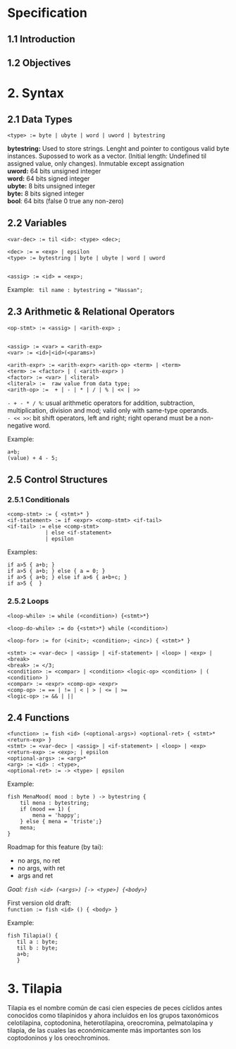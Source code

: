 # Specification

## 1.1 Introduction

## 1.2 Objectives

# 2. Syntax

## 2.1 Data Types

```<type> := byte | ubyte | word | uword | bytestring```  

**bytestring:** Used to store strings. Lenght and pointer to contigous valid byte instances. Supossed to work as a vector. (Initial length: Undefined til assigned value, only changes). Inmutable except assignation  
**uword:** 64 bits unsigned integer  
**word:** 64 bits signed integer  
**ubyte:** 8 bits unsigned integer  
**byte:** 8 bits signed integer  
**bool**: 64 bits (false 0 true any non-zero)  

## 2.2 Variables

```
<var-dec> := til <id>: <type> <dec>;

<dec> := = <exp> | epsilon  
<type> := bytestring | byte | ubyte | word | uword


<assig> := <id> = <exp>;
```      

Example:
``` til name : bytestring = "Hassan";```   

## 2.3 Arithmetic & Relational Operators

```
<op-stmt> := <assig> | <arith-exp> ;


<assig> := <var> = <arith-exp>  
<var> := <id>|<id>(<params>)  
 
<arith-expr> := <arith-expr> <arith-op> <term> | <term>
<term> := <factor> | ( <arith-expr> )
<factor> := <var> | <literal>
<literal> :=  raw value from data type;
<arith-op> :=  + | - | * | / | % | << | >>  

```  

`- + - * / %`: usual arithmetic operators for addition, subtraction, multiplication, division and mod; valid only with same-type operands.  
`- << >>`: bit shift operators, left and right; right operand must be a non-negative word.  


Example:   
```
a+b;
(value) + 4 - 5;

```  

## 2.5 Control Structures
### 2.5.1 Conditionals

```
<comp-stmt> := { <stmt>* }
<if-statement> := if <expr> <comp-stmt> <if-tail>
<if-tail> := else <comp-stmt> 
            | else <if-statement> 
            | epsilon
```  

Examples:
```
if a>5 { a+b; } 
if a>5 { a+b; } else { a = 0; }
if a>5 { a+b; } else if a>6 { a+b+c; }
if a>5 {  }
```   


### 2.5.2 Loops

```
<loop-while> := while (<condition>) {<stmt>*}

<loop-do-while> := do {<stmt>*} while (<condition>)

<loop-for> := for (<init>; <condition>; <inc>) { <stmt>* }

<stmt> := <var-dec> | <assig> | <if-statement> | <loop> | <exp> | <break>
<break> := </3;
<condition> := <compar> | <condition> <logic-op> <condition> | ( <condition> )
<compar> := <expr> <comp-op> <expr>
<comp-op> := == | != | < | > | <= | >=
<logic-op> := && | || 

```  


## 2.4 Functions

```
<function> := fish <id> (<optional-args>) <optional-ret> { <stmt>* <return-exp> }
<stmt> := <var-dec> | <assig> | <if-statement> | <loop> | <exp>
<return-exp> := <exp>; | epsilon
<optional-args> := <arg>* 
<arg> := <id> : <type>,
<optional-ret> := -> <type> | epsilon
```  

Example:
```
fish MenaMood( mood : byte ) -> bytestring {
    til mena : bytestring; 
    if (mood == 1) {
        mena = 'happy';
    } else { mena = 'triste';}
    mena;
}
```  

Roadmap for this feature (by tai):  
- no args, no ret  
- no args, with ret  
- args and ret  

_Goal: `fish <id> (<args>) [-> <type>] {<body>}`_  

First version old draft:   
```function := fish <id> () { <body> }```

Example:  
 ```
fish Tilapia() { 
    til a : byte; 
    til b : byte; 
    a+b; 
    }
```   


# 3. Tilapia

Tilapia es el nombre común de casi cien especies de peces cíclidos antes conocidos como tilapinidos y ahora incluidos en los grupos taxonómicos celotilapina, coptodonina, heterotilapina, oreocromina, pelmatolapina y tilapia, de las cuales las económicamente más importantes son los coptodoninos y los oreochrominos.  